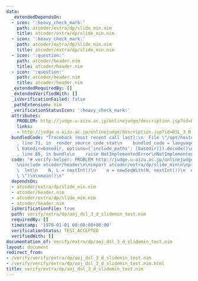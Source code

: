 ```yaml
---
data:
  _extendedDependsOn:
  - icon: ':heavy_check_mark:'
    path: atcoder/extra/dp/slide_min.nim
    title: atcoder/extra/dp/slide_min.nim
  - icon: ':heavy_check_mark:'
    path: atcoder/extra/dp/slide_min.nim
    title: atcoder/extra/dp/slide_min.nim
  - icon: ':question:'
    path: atcoder/header.nim
    title: atcoder/header.nim
  - icon: ':question:'
    path: atcoder/header.nim
    title: atcoder/header.nim
  _extendedRequiredBy: []
  _extendedVerifiedWith: []
  _isVerificationFailed: false
  _pathExtension: nim
  _verificationStatusIcon: ':heavy_check_mark:'
  attributes:
    PROBLEM: http://judge.u-aizu.ac.jp/onlinejudge/description.jsp?id=DSL_3_D
    links:
    - http://judge.u-aizu.ac.jp/onlinejudge/description.jsp?id=DSL_3_D
  bundledCode: "Traceback (most recent call last):\n  File \"/opt/hostedtoolcache/Python/3.9.6/x64/lib/python3.9/site-packages/onlinejudge_verify/documentation/build.py\"\
    , line 71, in _render_source_code_stat\n    bundled_code = language.bundle(stat.path,\
    \ basedir=basedir, options={'include_paths': [basedir]}).decode()\n  File \"/opt/hostedtoolcache/Python/3.9.6/x64/lib/python3.9/site-packages/onlinejudge_verify/languages/nim.py\"\
    , line 86, in bundle\n    raise NotImplementedError\nNotImplementedError\n"
  code: "# verify-helper: PROBLEM http://judge.u-aizu.ac.jp/onlinejudge/description.jsp?id=DSL_3_D\n\
    \ninclude atcoder/header\n\nimport atcoder/extra/dp/slide_min\n\nproc main() =\n\
    \  let\n    N, L = nextInt()\n    a = newSeqWith(N, nextInt())\n  echo a.slideMin(L).join(\"\
    \ \")\n\nmain()\n"
  dependsOn:
  - atcoder/extra/dp/slide_min.nim
  - atcoder/header.nim
  - atcoder/extra/dp/slide_min.nim
  - atcoder/header.nim
  isVerificationFile: true
  path: verify/extra/dp/aoj_dsl_3_d_slidemin_test.nim
  requiredBy: []
  timestamp: '1970-01-01 00:00:00+00:00'
  verificationStatus: TEST_ACCEPTED
  verifiedWith: []
documentation_of: verify/extra/dp/aoj_dsl_3_d_slidemin_test.nim
layout: document
redirect_from:
- /verify/verify/extra/dp/aoj_dsl_3_d_slidemin_test.nim
- /verify/verify/extra/dp/aoj_dsl_3_d_slidemin_test.nim.html
title: verify/extra/dp/aoj_dsl_3_d_slidemin_test.nim
---
```

